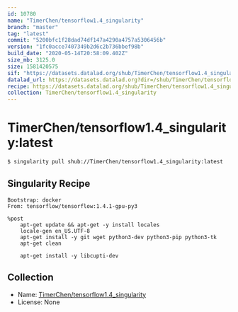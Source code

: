 ```yaml
---
id: 10780
name: "TimerChen/tensorflow1.4_singularity"
branch: "master"
tag: "latest"
commit: "5200bfc1f28dad74df147a4290a4757a5306456b"
version: "1fc0acce7407349b2d6c2b736bbef98b"
build_date: "2020-05-14T20:58:09.402Z"
size_mb: 3125.0
size: 1581420575
sif: "https://datasets.datalad.org/shub/TimerChen/tensorflow1.4_singularity/latest/2020-05-14-5200bfc1-1fc0acce/1fc0acce7407349b2d6c2b736bbef98b.sif"
datalad_url: https://datasets.datalad.org?dir=/shub/TimerChen/tensorflow1.4_singularity/latest/2020-05-14-5200bfc1-1fc0acce/
recipe: https://datasets.datalad.org/shub/TimerChen/tensorflow1.4_singularity/latest/2020-05-14-5200bfc1-1fc0acce/Singularity
collection: TimerChen/tensorflow1.4_singularity
---
```


# TimerChen/tensorflow1.4_singularity:latest

```bash
$ singularity pull shub://TimerChen/tensorflow1.4_singularity:latest
```

## Singularity Recipe

```singularity
Bootstrap: docker
From: tensorflow/tensorflow:1.4.1-gpu-py3

%post
    apt-get update && apt-get -y install locales
    locale-gen en_US.UTF-8
    apt-get install -y git wget python3-dev python3-pip python3-tk
    apt-get clean

    apt-get install -y libcupti-dev
```

## Collection

 - Name: [TimerChen/tensorflow1.4_singularity](https://github.com/TimerChen/tensorflow1.4_singularity)
 - License: None


